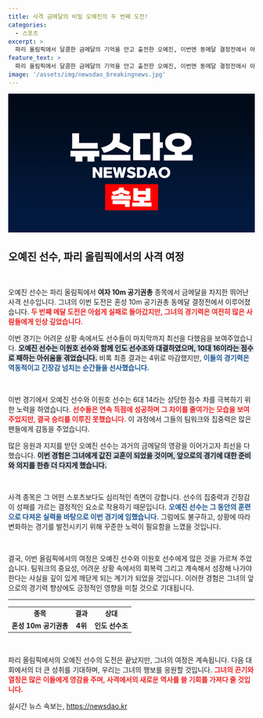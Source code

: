 ```yaml
---
title: 사격 금메달의 비밀 오예진의 두 번째 도전!
categories:
  - 스포츠
excerpt: >
  파리 올림픽에서 달콤한 금메달의 기억을 안고 출전한 오예진, 이번엔 동메달 결정전에서 아쉬운 패배! 인도 선수조와의 치열한 맞대결 속, 연속 득점에도 불구하고 4위라는 결과를 남겼습니다. 자세한 이야기가 궁금하다면 클릭하세요!
feature_text: >
  파리 올림픽에서 달콤한 금메달의 기억을 안고 출전한 오예진, 이번엔 동메달 결정전에서 아쉬운 패배! 인도 선수조와의 치열한 맞대결 속, 연속 득점에도 불구하고 4위라는 결과를 남겼습니다. 자세한 이야기가 궁금하다면 클릭하세요!
image: '/assets/img/newsdao_breakingnews.jpg'
---
```


<p><img src="/assets/img/newsdao_breakingnews.jpg" alt="pcversion 속보" /></p>

<h2 data-ke-size="size26">오예진 선수, 파리 올림픽에서의 사격 여정</h2>

<p data-ke-size="size16">&nbsp;</p>

<p>오예진 선수는 파리 올림픽에서 <b>여자 10m 공기권총</b> 종목에서 금메달을 차지한 뛰어난 사격 선수입니다. 그녀의 이번 도전은 혼성 10m 공기권총 동메달 결정전에서 이루어졌습니다. <b><span style="color: #ee2323;">두 번째 메달 도전은 아쉽게 실패로 돌아갔지만, 그녀의 경기력은 여전히 많은 사람들에게 인상 깊었습니다.</span></b> </p>

<p>이번 경기는 어려운 상황 속에서도 선수들이 마지막까지 최선을 다했음을 보여주었습니다. <b><span style="background-color: #21538527;">오예진 선수는 이원호 선수와 함께 인도 선수조와 대결하였으며, 10대 16이라는 점수로 패하는 아쉬움을 겪었습니다.</span></b> 비록 최종 결과는 4위로 마감했지만, <b><span style="color: #1a5490;">이들의 경기력은 역동적이고 긴장감 넘치는 순간들을 선사했습니다.</span></b></p>

<p data-ke-size="size16">&nbsp;</p>

<p>이번 경기에서 오예진 선수와 이원호 선수는 6대 14라는 상당한 점수 차를 극복하기 위한 노력을 하였습니다. <b><span style="color: #ee2323;">선수들은 연속 득점에 성공하며 그 차이를 줄여가는 모습을 보여주었지만, 결국 승리를 이루진 못했습니다.</span></b> 이 과정에서 그들의 팀워크와 집중력은 많은 팬들에게 감동을 주었습니다. </p>

<p>많은 응원과 지지를 받던 오예진 선수는 과거의 금메달의 영광을 이어가고자 최선을 다했습니다. <b><span style="background-color: #21538527;">이번 경험은 그녀에게 값진 교훈이 되었을 것이며, 앞으로의 경기에 대한 준비와 의지를 한층 더 다지게 했습니다.</span></b> </p>

<p data-ke-size="size16">&nbsp;</p>

<p>사격 종목은 그 어떤 스포츠보다도 심리적인 측면이 강합니다. 선수의 집중력과 긴장감이 성패를 가르는 결정적인 요소로 작용하기 때문입니다. <b><span style="color: #1a5490;">오예진 선수는 그 동안의 훈련으로 다져온 실력을 바탕으로 이번 경기에 임했습니다.</span></b> 그럼에도 불구하고, 상황에 따라 변화하는 경기를 발전시키기 위해 꾸준한 노력이 필요함을 느꼈을 것입니다.</p>

<p data-ke-size="size16">&nbsp;</p>

<p>결국, 이번 올림픽에서의 여정은 오예진 선수와 이원호 선수에게 많은 것을 가르쳐 주었습니다. 팀워크의 중요성, 어려운 상황 속에서의 회복력 그리고 계속해서 성장해 나가야 한다는 사실을 깊이 있게 깨닫게 되는 계기가 되었을 것입니다. 이러한 경험은 그녀의 앞으로의 경기력 향상에도 긍정적인 영향을 미칠 것으로 기대됩니다.</p>

<hr>

<table style="width: 100%; border-collapse: collapse;">
  <tr>
    <td style="text-align: center; height: 17px;"><b>종목</b></td>
    <td style="text-align: center; height: 17px;"><b>결과</b></td>
    <td style="text-align: center; height: 17px;"><b>상대</b></td>
  </tr>
  <tr>
    <td style="text-align: center; height: 17px;"><b>혼성 10m 공기권총</b></td>
    <td style="text-align: center; height: 17px;"><b>4위</b></td>
    <td style="text-align: center; height: 17px;"><b>인도 선수조</b></td>
  </tr>
</table>

<p data-ke-size="size16">&nbsp;</p>

<p>파리 올림픽에서의 오예진 선수의 도전은 끝났지만, 그녀의 여정은 계속됩니다. 다음 대회에서의 더 큰 성취를 기대하며, 우리는 그녀의 행보를 응원할 것입니다. <b><span style="color: #ee2323;">그녀의 끈기와 열정은 많은 이들에게 영감을 주며, 사격에서의 새로운 역사를 쓸 기회를 가져다 줄 것입니다.</span></b></p>
실시간 뉴스 속보는, <a href="https://newsdao.kr" rel="dofollow">https://newsdao.kr</a>


